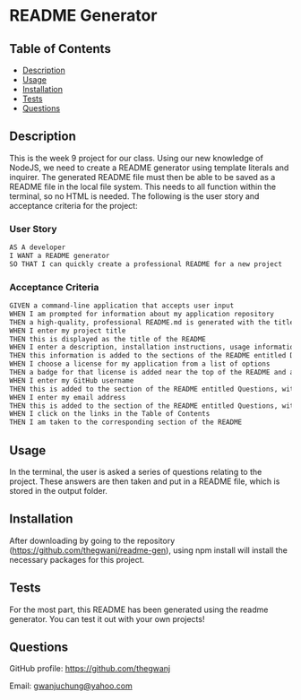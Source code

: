 # README Generator

## Table of Contents
- [Description](#description)
- [Usage](#usage)
- [Installation](#installation)
- [Tests](#tests)
- [Questions](#questions)

## Description
This is the week 9 project for our class. Using our new knowledge of NodeJS, we need to create a README generator using template literals and inquirer. The generated README file must then be able to be saved as a README file in the local file system. This needs to all function within the terminal, so no HTML is needed. The following is the user story and acceptance criteria for the project:

### User Story

```md
AS A developer
I WANT a README generator
SO THAT I can quickly create a professional README for a new project
```

### Acceptance Criteria

```md
GIVEN a command-line application that accepts user input
WHEN I am prompted for information about my application repository
THEN a high-quality, professional README.md is generated with the title of my project and sections entitled Description, Table of Contents, Installation, Usage, License, Contributing, Tests, and Questions
WHEN I enter my project title
THEN this is displayed as the title of the README
WHEN I enter a description, installation instructions, usage information, contribution guidelines, and test instructions
THEN this information is added to the sections of the README entitled Description, Installation, Usage, Contributing, and Tests
WHEN I choose a license for my application from a list of options
THEN a badge for that license is added near the top of the README and a notice is added to the section of the README entitled License that explains which license the application is covered under
WHEN I enter my GitHub username
THEN this is added to the section of the README entitled Questions, with a link to my GitHub profile
WHEN I enter my email address
THEN this is added to the section of the README entitled Questions, with instructions on how to reach me with additional questions
WHEN I click on the links in the Table of Contents
THEN I am taken to the corresponding section of the README
```

## Usage
In the terminal, the user is asked a series of questions relating to the project. These answers are then taken and put in a README file, which is stored in the output folder.

## Installation
After downloading by going to the repository (https://github.com/thegwanj/readme-gen), using npm install will install the necessary packages for this project.

## Tests
For the most part, this README has been generated using the readme generator. You can test it out with your own projects!

## Questions
GitHub profile: https://github.com/thegwanj

Email: gwanjuchung@yahoo.com

